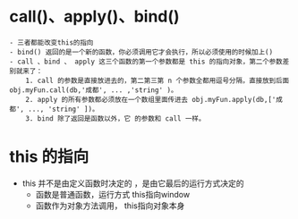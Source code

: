 # call()、apply()、bind()
    - 三者都能改变this的指向
    - bind() 返回的是一个新的函数，你必须调用它才会执行，所以必须使用的时候加上()
    - call 、bind 、 apply 这三个函数的第一个参数都是 this 的指向对象，第二个参数差别就来了：
        1. call 的参数是直接放进去的，第二第三第 n 个参数全都用逗号分隔，直接放到后面 obj.myFun.call(db,'成都', ... ,'string' )。
        2. apply 的所有参数都必须放在一个数组里面传进去 obj.myFun.apply(db,['成都', ..., 'string' ])。
        3. bind 除了返回是函数以外，它 的参数和 call 一样。
# this 的指向
- this 并不是由定义函数时决定的 ，是由它最后的运行方式决定的
    - 函数是普通函数，运行方式  this指向window
    - 函数作为对象方法调用， this指向对象本身